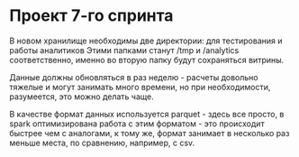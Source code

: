 # Проект 7-го спринта

В новом хранилище необходимы две директории: для тестирования и работы аналитиков
Этими папками станут /tmp и /analytics соответственно, именно во вторую папку будут сохраняться витрины.

Данные должны обновляться в раз неделю - расчеты довольно тяжелые и могут занимать много времени, но при необходимости, разумеется, это можно делать чаще.

В качестве формат данных используется parquet - здесь все просто, в spark оптимизирована работа с этим форматом - это происходит быстрее чем с аналогами, к тому же, формат занимает в несколько раз меньше места, по сравнению, например, с csv.
